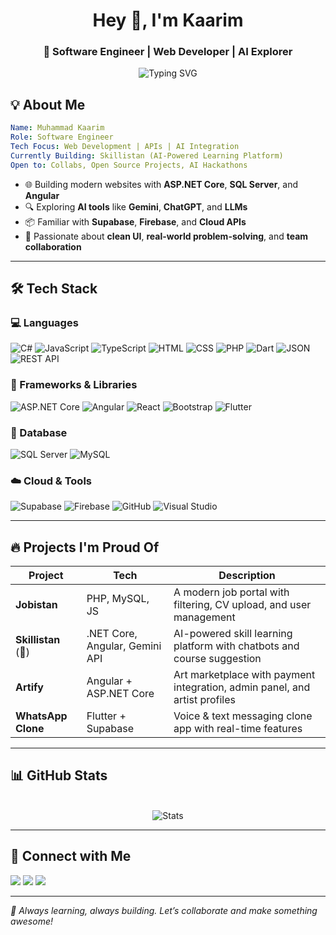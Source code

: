 <h1 align="center">Hey 👋, I'm Kaarim</h1>
<h3 align="center">🚀 Software Engineer | Web Developer | AI Explorer</h3>

<p align="center">
  <img src="https://readme-typing-svg.demolab.com?font=Fira+Code&size=22&pause=1000&center=true&width=435&lines=Full-Stack+Web+Dev;DotNet+%7C+SQL+%7C+Angular+Pro;AI+Enthusiast+%7C+Tech+Visionary;Let's+Build+Cool+Stuff+Together!" alt="Typing SVG" />
</p>

## 💡 About Me

```yaml
Name: Muhammad Kaarim
Role: Software Engineer
Tech Focus: Web Development | APIs | AI Integration
Currently Building: Skillistan (AI-Powered Learning Platform)
Open to: Collabs, Open Source Projects, AI Hackathons
```

* 🌐 Building modern websites with **ASP.NET Core**, **SQL Server**, and **Angular**
* 🔍 Exploring **AI tools** like **Gemini**, **ChatGPT**, and **LLMs**
* 📦 Familiar with **Supabase**, **Firebase**, and **Cloud APIs**
* 🎯 Passionate about **clean UI**, **real-world problem-solving**, and **team collaboration**

---

## 🛠 Tech Stack

### 💻 Languages

![C#](https://img.shields.io/badge/C%23-239120?style=flat\&logo=c-sharp\&logoColor=white)
![JavaScript](https://img.shields.io/badge/JavaScript-F7DF1E?style=flat\&logo=javascript\&logoColor=black)
![TypeScript](https://img.shields.io/badge/TypeScript-3178C6?style=flat\&logo=typescript\&logoColor=white)
![HTML](https://img.shields.io/badge/HTML5-E34F26?style=flat\&logo=html5\&logoColor=white)
![CSS](https://img.shields.io/badge/CSS3-1572B6?style=flat\&logo=css3\&logoColor=white)
![PHP](https://img.shields.io/badge/PHP-777BB4?style=flat\&logo=php\&logoColor=white)
![Dart](https://img.shields.io/badge/Dart-0175C2?style=flat\&logo=dart\&logoColor=white)
![JSON](https://img.shields.io/badge/JSON-000000?style=flat\&logo=json\&logoColor=white)
![REST API](https://img.shields.io/badge/REST-API-black?style=flat\&logo=rest\&logoColor=white)

### 🧩 Frameworks & Libraries

![ASP.NET Core](https://img.shields.io/badge/ASP.NET_Core-512BD4?style=flat\&logo=.net\&logoColor=white)
![Angular](https://img.shields.io/badge/Angular-DD0031?style=flat\&logo=angular\&logoColor=white)
![React](https://img.shields.io/badge/React-20232A?style=flat\&logo=react\&logoColor=61DAFB)
![Bootstrap](https://img.shields.io/badge/Bootstrap-563D7C?style=flat\&logo=bootstrap\&logoColor=white)
![Flutter](https://img.shields.io/badge/Flutter-blue?style=flat\&logo=flutter\&logoColor=white)

### 💃 Database

![SQL Server](https://img.shields.io/badge/SQL_Server-CC2927?style=flat\&logo=microsoft-sql-server\&logoColor=white)
![MySQL](https://img.shields.io/badge/MySQL-4479A1?style=flat\&logo=mysql\&logoColor=white)

### ☁️ Cloud & Tools

![Supabase](https://img.shields.io/badge/Supabase-3ECF8E?style=flat\&logo=supabase\&logoColor=white)
![Firebase](https://img.shields.io/badge/Firebase-FFCA28?style=flat\&logo=firebase\&logoColor=black)
![GitHub](https://img.shields.io/badge/GitHub-181717?style=flat\&logo=github\&logoColor=white)
![Visual Studio](https://img.shields.io/badge/Visual_Studio-5C2D91?style=flat\&logo=visual-studio\&logoColor=white)

---

## 🔥 Projects I'm Proud Of

| Project             | Tech                           | Description                                                                |
| ------------------- | ------------------------------ | -------------------------------------------------------------------------- |
| **Jobistan**        | PHP, MySQL, JS                 | A modern job portal with filtering, CV upload, and user management         |
| **Skillistan** (🚧) | .NET Core, Angular, Gemini API | AI-powered skill learning platform with chatbots and course suggestion     |
| **Artify**          | Angular + ASP.NET Core         | Art marketplace with payment integration, admin panel, and artist profiles |
| **WhatsApp Clone**  | Flutter + Supabase             | Voice & text messaging clone app with real-time features                   |

---

## 📊 GitHub Stats

<p align="center">
<!--   <img src="https://github-readme-streak-stats.herokuapp.com?user=KaarimHussain&theme=react&date_format=M%20j%5B%2C%20Y%5D" alt="Streak" /> -->
  <br />
  <img src="https://github-readme-stats.vercel.app/api?username=KaarimHussain&show_icons=true&theme=radical" alt="Stats" />
</p>

---

## 🤝 Connect with Me

<p align="left">
  <a href="https://www.linkedin.com/in/kaarim-hussain-bb2559270?utm_source=share&utm_campaign=share_via&utm_content=profile&utm_medium=android_app" target="_blank"><img src="https://img.shields.io/badge/LinkedIn-blue?style=flat&logo=linkedin" /></a>
  <a href="mailto:kaariminnocent@gmail.com"><img src="https://img.shields.io/badge/Email-D14836?style=flat&logo=gmail&logoColor=white"/></a>
  <a href="https://github.com/KaarimHussain"><img src="https://img.shields.io/badge/GitHub-100000?style=flat&logo=github&logoColor=white"/></a>
</p>

---

*🚀 Always learning, always building. Let’s collaborate and make something awesome!*

